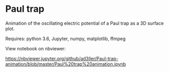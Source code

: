 # Paul trap
Animation of the oscillating electric potential of a Paul trap as a 3D surface plot.

Requires: python 3.6, Jupyter, numpy, matplotlib, ffmpeg

View notebook on nbviewer:

https://nbviewer.jupyter.org/github/ad3ller/Paul-trap-animation/blob/master/Paul%20trap%20animation.ipynb
